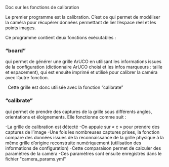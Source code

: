 [order]:       # (2)
[title]:       # (Calibration)
[description]: # (Documentation sur la calibration)

Doc sur les fonctions de calibration
  
Le premier programme est la calibration. C’est ce qui permet de modéliser la caméra pour récupérer données permettant de lier l’espace réel et les points images.
  
Ce programme contient deux fonctions exécutables :
  
### “board” 
qui permet de générer une grille ArUCO en utilisant les informations issues de la configuration (dictionnaire ArUCO choisi et les infos marqueurs : taille et espacement), qui est ensuite imprimé et utilisé pour calibrer la caméra avec l’autre fonction.
  
&nbsp;
Cette grille est donc utilisée avec la fonction “calibrate” 

### “calibrate”
qui permet de prendre des captures de la grille sous différents angles, orientations et éloignements. 
Elle fonctionne comme suit :
  
-La grille de calibration est détecté
-On appuie sur « c » pour prendre des captures de l’image
-Une fois les nombreuses captures prises, la fonction compare des données issues de la reconnaissance de la grille physique à la même grille d’origine reconstruite numériquement (utilisation des informations de configuration)
-Cette comparaison permet de calculer des paramètres de la caméra
-Ces paramètres sont ensuite enregistrés dans le fichier "camera_params.yml"
  